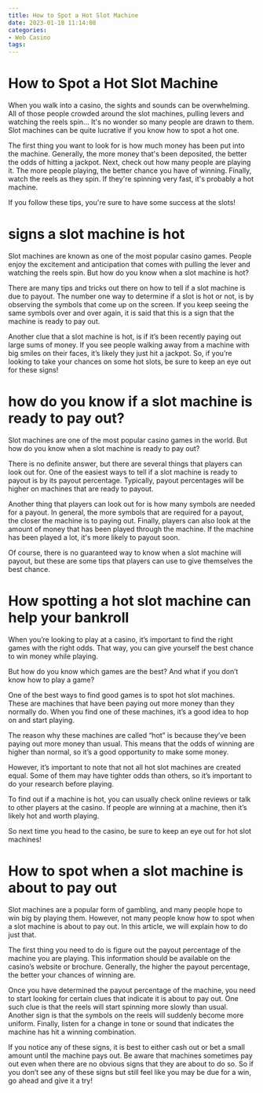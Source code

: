 ```yaml
---
title: How to Spot a Hot Slot Machine 
date: 2023-01-18 11:14:08
categories:
- Web Casino
tags:
---
```



#  How to Spot a Hot Slot Machine 

When you walk into a casino, the sights and sounds can be overwhelming. All of those people crowded around the slot machines, pulling levers and watching the reels spin... It's no wonder so many people are drawn to them. Slot machines can be quite lucrative if you know how to spot a hot one.

The first thing you want to look for is how much money has been put into the machine. Generally, the more money that's been deposited, the better the odds of hitting a jackpot. Next, check out how many people are playing it. The more people playing, the better chance you have of winning. Finally, watch the reels as they spin. If they're spinning very fast, it's probably a hot machine.

If you follow these tips, you're sure to have some success at the slots!

#  signs a slot machine is hot 

Slot machines are known as one of the most popular casino games. People enjoy the excitement and anticipation that comes with pulling the lever and watching the reels spin. But how do you know when a slot machine is hot?

There are many tips and tricks out there on how to tell if a slot machine is due to payout. The number one way to determine if a slot is hot or not, is by observing the symbols that come up on the screen. If you keep seeing the same symbols over and over again, it is said that this is a sign that the machine is ready to pay out.

Another clue that a slot machine is hot, is if it’s been recently paying out large sums of money. If you see people walking away from a machine with big smiles on their faces, it’s likely they just hit a jackpot. So, if you’re looking to take your chances on some hot slots, be sure to keep an eye out for these signs!

#  how do you know if a slot machine is ready to pay out? 

Slot machines are one of the most popular casino games in the world. But how do you know when a slot machine is ready to pay out? 

There is no definite answer, but there are several things that players can look out for. One of the easiest ways to tell if a slot machine is ready to payout is by its payout percentage. Typically, payout percentages will be higher on machines that are ready to payout. 

Another thing that players can look out for is how many symbols are needed for a payout. In general, the more symbols that are required for a payout, the closer the machine is to paying out. Finally, players can also look at the amount of money that has been played through the machine. If the machine has been played a lot, it's more likely to payout soon. 

Of course, there is no guaranteed way to know when a slot machine will payout, but these are some tips that players can use to give themselves the best chance.

#  How spotting a hot slot machine can help your bankroll 

When you’re looking to play at a casino, it’s important to find the right games with the right odds. That way, you can give yourself the best chance to win money while playing. 

But how do you know which games are the best? And what if you don’t know how to play a game? 

One of the best ways to find good games is to spot hot slot machines. These are machines that have been paying out more money than they normally do. When you find one of these machines, it’s a good idea to hop on and start playing. 

The reason why these machines are called “hot” is because they’ve been paying out more money than usual. This means that the odds of winning are higher than normal, so it’s a good opportunity to make some money. 

However, it’s important to note that not all hot slot machines are created equal. Some of them may have tighter odds than others, so it’s important to do your research before playing. 

To find out if a machine is hot, you can usually check online reviews or talk to other players at the casino. If people are winning at a machine, then it’s likely hot and worth playing. 

So next time you head to the casino, be sure to keep an eye out for hot slot machines!

# How to spot when a slot machine is about to pay out

Slot machines are a popular form of gambling, and many people hope to win big by playing them. However, not many people know how to spot when a slot machine is about to pay out. In this article, we will explain how to do just that.

The first thing you need to do is figure out the payout percentage of the machine you are playing. This information should be available on the casino’s website or brochure. Generally, the higher the payout percentage, the better your chances of winning are.

Once you have determined the payout percentage of the machine, you need to start looking for certain clues that indicate it is about to pay out. One such clue is that the reels will start spinning more slowly than usual. Another sign is that the symbols on the reels will suddenly become more uniform. Finally, listen for a change in tone or sound that indicates the machine has hit a winning combination.

If you notice any of these signs, it is best to either cash out or bet a small amount until the machine pays out. Be aware that machines sometimes pay out even when there are no obvious signs that they are about to do so. So if you don’t see any of these signs but still feel like you may be due for a win, go ahead and give it a try!